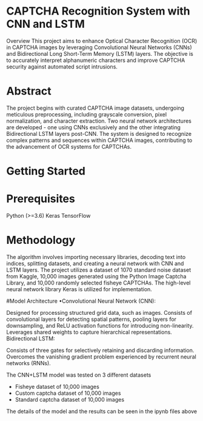 # CAPTCHA Recognition System with CNN and LSTM

Overview
This project aims to enhance Optical Character Recognition (OCR) in CAPTCHA images by leveraging Convolutional Neural Networks (CNNs) and Bidirectional Long Short-Term Memory (LSTM) layers. The objective is to accurately interpret alphanumeric characters and improve CAPTCHA security against automated script intrusions.

# Abstract
The project begins with curated CAPTCHA image datasets, undergoing meticulous preprocessing, including grayscale conversion, pixel normalization, and character extraction. Two neural network architectures are developed - one using CNNs exclusively and the other integrating Bidirectional LSTM layers post-CNN. The system is designed to recognize complex patterns and sequences within CAPTCHA images, contributing to the advancement of OCR systems for CAPTCHAs.

# Getting Started
# Prerequisites
Python (>=3.6)
Keras
TensorFlow

# Methodology
The algorithm involves importing necessary libraries, decoding text into indices, splitting datasets, and creating a neural network with CNN and LSTM layers. The project utilizes a dataset of 1070 standard noise dataset from Kaggle, 10,000 images generated using the Python Image Captcha Library, and 10,000 randomly selected fisheye CAPTCHAs. The high-level neural network library Keras is utilized for implementation.

#Model Architecture
•Convolutional Neural Network (CNN):

Designed for processing structured grid data, such as images.
Consists of convolutional layers for detecting spatial patterns, pooling layers for downsampling, and ReLU activation functions for introducing non-linearity.
Leverages shared weights to capture hierarchical representations.
Bidirectional LSTM:

Consists of three gates for selectively retaining and discarding information.
Overcomes the vanishing gradient problem experienced by recurrent neural networks (RNNs).

The CNN+LSTM model was tested on 3 different datasets
- Fisheye dataset of 10,000 images
- Custom captcha dataset of 10,000 images
- Standard captcha dataset of 10,000 images

The details of the model and the results can be seen in the ipynb files above

